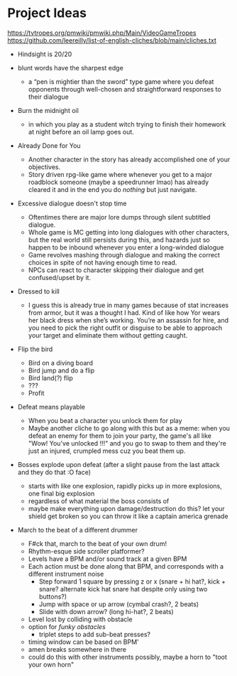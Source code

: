 # Project Ideas

<https://tvtropes.org/pmwiki/pmwiki.php/Main/VideoGameTropes>
<https://github.com/leereilly/list-of-english-cliches/blob/main/cliches.txt>

- Hindsight is 20/20
- blunt words have the sharpest edge
    - a “pen is mightier than the sword” type game where you defeat opponents through well-chosen and straightforward responses to their dialogue

- Burn the midnight oil
    - in which you play as a student witch trying to finish their homework at night before an oil lamp goes out.

- Already Done for You
    - Another character in the story has already accomplished one of your objectives. 
    - Story driven rpg-like game where whenever you get to a major roadblock someone (maybe a speedrunner lmao) has already cleared it and in the end you do *nothing* but just navigate.

- Excessive dialogue doesn't stop time
    - Oftentimes there are major lore dumps through silent subtitled dialogue.
    - Whole game is MC getting into long dialogues with other characters, but the real world still persists during this, and hazards just so happen to be inbound whenever you enter a long-winded dialogue
    - Game revolves mashing through dialogue and making the correct choices in spite of not having enough time to read.
    - NPCs can react to character skipping their dialogue and get confused/upset by it.

- Dressed to kill
    - I guess this is already true in many games because of stat increases from armor, but it was a thought I had.  Kind of like how Yor wears her black dress when she’s working.  You’re an assassin for hire, and you need to pick the right outfit or disguise to be able to approach your target and eliminate them without getting caught.

- Flip the bird
    - Bird on a diving board
    - Bird jump and do a flip
    - Bird land(?) flip
    - ???
    - Profit

- Defeat means playable
    - When you beat a character you unlock them for play
    - Maybe another cliche to go along with this but as a meme: when you defeat an enemy for them to join your party, the game's all like "Wow! You've unlocked <x>!!!" and you go to swap to them and they're just an injured, crumpled mess cuz you beat them up.

- Bosses explode upon defeat (after a slight pause from the last attack and they do that :O face)
    - starts with like one explosion, rapidly picks up in more explosions, one final big explosion
    - regardless of what material the boss consists of
    - maybe make everything upon damage/destruction do this? let your shield get broken so you can throw it like a captain america grenade

- March to the beat of a different drummer
    - F#ck that, march to the beat of your own drum!
    - Rhythm-esque side scroller platformer?
    - Levels have a BPM and/or sound track at a given BPM
    - Each action must be done along that BPM, and corresponds with a different instrument noise
        - Step forward 1 square by pressing z or x (snare + hi hat?, kick + snare? alternate kick hat snare hat despite only using two buttons?)
        - Jump with space or up arrow (cymbal crash?, 2 beats)
        - Slide with down arrow? (long hi-hat?, 2 beats)
    - Level lost by colliding with obstacle
    - option for *funky obstacles*
        - triplet steps to add sub-beat presses?
    - timing window can be based on BPM'
    - amen breaks somewhere in there
    - could do this with other instruments possibly, maybe a horn to "toot your own horn"

